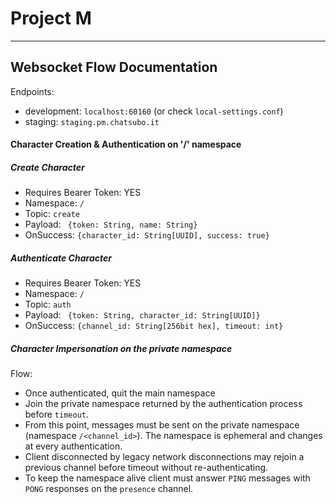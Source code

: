# Project M


***

## Websocket Flow Documentation

Endpoints:
 - development: `localhost:60160` (or check `local-settings.conf`)
 - staging: `staging.pm.chatsubo.it`


#### Character Creation & Authentication on '/' namespace

##### Create Character
- Requires Bearer Token: YES
- Namespace: `/`
- Topic: `create`
- Payload: ` {token: String, name: String}`
- OnSuccess: ` {character_id: String[UUID], success: true} `

##### Authenticate Character
- Requires Bearer Token: YES
- Namespace: `/`
- Topic: `auth`
- Payload: ` {token: String, character_id: String[UUID]}`
- OnSuccess: ` {channel_id: String[256bit hex], timeout: int} `



##### Character Impersonation on the private namespace

Flow:
- Once authenticated, quit the main namespace
- Join the private namespace returned by the authentication process before `timeout`.
- From this point, messages must be sent on the private namespace (namespace `/<channel_id>`). The namespace is ephemeral and changes at every authentication.
- Client disconnected by legacy network disconnections may rejoin a previous channel before timeout without re-authenticating. 
- To keep the namespace alive client must answer `PING` messages with `PONG` responses on the `presence` channel.

